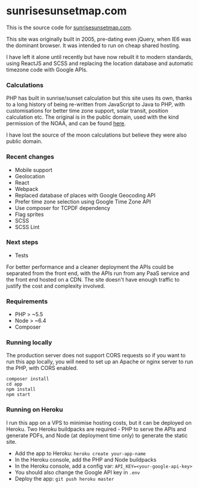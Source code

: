# sunrisesunsetmap.com

This is the source code for [sunrisesunsetmap.com](https://sunrisesunsetmap.com).

This site was originally built in 2005, pre-dating even jQuery, when IE6 was the dominant browser.
It was intended to run on cheap shared hosting.

I have left it alone until recently but have now rebuilt it to modern standards, using ReactJS
and SCSS and replacing the location database and automatic timezone code with Google APIs.

### Calculations

PHP has built in sunrise/sunset calculation but this site uses its own, thanks to a long history of
being re-written from JavaScript to Java to PHP, with customisations for better time zone support, solar
transit, position calculation etc. The original is in the public domain, used with the kind permission of the
NOAA, and can be found [here](https://www.esrl.noaa.gov/gmd/grad/solcalc/sunrise.html).

I have lost the source of the moon calculations but believe they were also public domain.

### Recent changes

* Mobile support
* Geolocation
* React
* Webpack
* Replaced database of places with Google Geocoding API
* Prefer time zone selection using Google Time Zone API
* Use composer for TCPDF dependency
* Flag sprites
* SCSS
* SCSS Lint

### Next steps

* Tests

For better performance and a cleaner deployment the APIs could be separated from the front end, with the APIs
run from any PaaS service and the front end hosted on a CDN. The site doesn't have enough traffic to justify
the cost and complexity involved.

### Requirements

* PHP > ~5.5
* Node > ~6.4
* Composer

### Running locally

The production server does not support CORS requests so if you want to run this app locally, you will need to
set up an Apache or nginx server to run the PHP, with CORS enabled.

    composer install
    cd app
    npm install
    npm start

### Running on Heroku

I run this app on a VPS to minimise hosting costs, but it can be deployed on Heroku. Two Heroku buildpacks
are required - PHP to serve the APIs and generate PDFs, and Node (at deployment time only) to generate the static site.

* Add the app to Heroku: `heroku create your-app-name`
* In the Heroku console, add the PHP and Node buildpacks
* In the Heroku console, add a config var: `API_KEY=<your-google-api-key>`
* You should also change the Google API key in `.env`
* Deploy the app: `git push heroku master`
